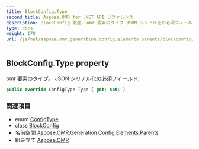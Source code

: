 ```yaml
---
title: BlockConfig.Type
second_title: Aspose.OMR for .NET API リファレンス
description: BlockConfig 財産. omr 要素のタイプ JSON シリアル化の必須フィールド.
type: docs
weight: 170
url: /ja/net/aspose.omr.generation.config.elements.parents/blockconfig/type/
---
```

## BlockConfig.Type property

omr 要素のタイプ。 JSON シリアル化の必須フィールド.

```csharp
public override ConfigType Type { get; set; }
```

### 関連項目

* enum [ConfigType](../../../aspose.omr.generation.config.enums/configtype/)
* class [BlockConfig](../)
* 名前空間 [Aspose.OMR.Generation.Config.Elements.Parents](../../blockconfig/)
* 組み立て [Aspose.OMR](../../../)


